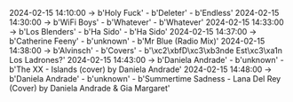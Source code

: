 2024-02-15 14:10:00 -> b'Holy Fuck' - b'Deleter' - b'Endless'
2024-02-15 14:30:00 -> b'WiFi Boys' - b'Whatever' - b'Whatever'
2024-02-15 14:33:00 -> b'Los Blenders' - b'Ha Sido' - b'Ha Sido'
2024-02-15 14:37:00 -> b'Catherine Feeny' - b'unknown' - b'Mr Blue (Radio Mix)'
2024-02-15 14:38:00 -> b'Alvinsch' - b'Covers' - b'\xc2\xbfD\xc3\xb3nde Est\xc3\xa1n Los Ladrones?'
2024-02-15 14:43:00 -> b'Daniela Andrade' - b'unknown' - b'The XX - Islands (cover) by Daniela Andrade'
2024-02-15 14:48:00 -> b'Daniela Andrade' - b'unknown' - b'Summertime Sadness - Lana Del Rey (Cover) by Daniela Andrade & Gia Margaret'

